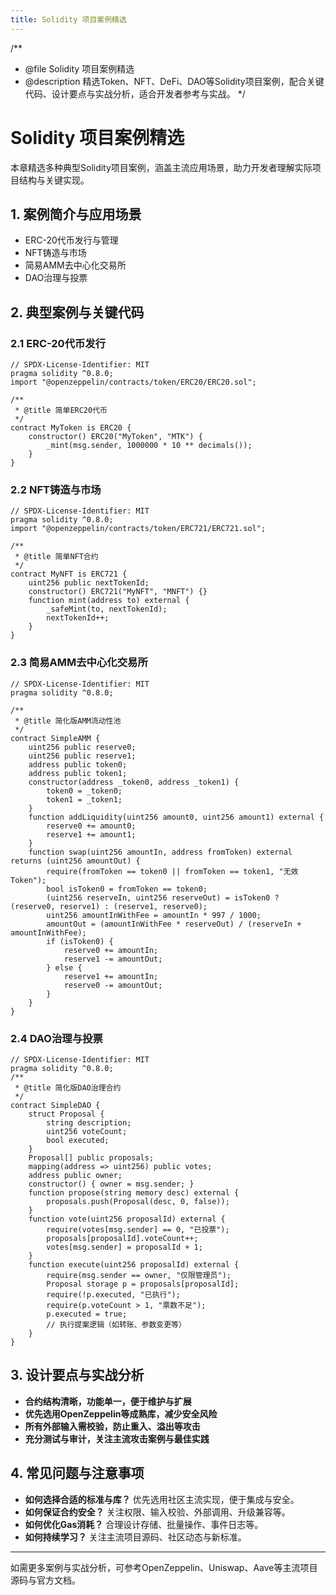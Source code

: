 ```yaml
---
title: Solidity 项目案例精选
---
```


/**
 * @file Solidity 项目案例精选
 * @description 精选Token、NFT、DeFi、DAO等Solidity项目案例，配合关键代码、设计要点与实战分析，适合开发者参考与实战。
 */

# Solidity 项目案例精选

本章精选多种典型Solidity项目案例，涵盖主流应用场景，助力开发者理解实际项目结构与关键实现。

## 1. 案例简介与应用场景
- ERC-20代币发行与管理
- NFT铸造与市场
- 简易AMM去中心化交易所
- DAO治理与投票

## 2. 典型案例与关键代码

### 2.1 ERC-20代币发行
```solidity
// SPDX-License-Identifier: MIT
pragma solidity ^0.8.0;
import "@openzeppelin/contracts/token/ERC20/ERC20.sol";

/**
 * @title 简单ERC20代币
 */
contract MyToken is ERC20 {
    constructor() ERC20("MyToken", "MTK") {
        _mint(msg.sender, 1000000 * 10 ** decimals());
    }
}
```

### 2.2 NFT铸造与市场
```solidity
// SPDX-License-Identifier: MIT
pragma solidity ^0.8.0;
import "@openzeppelin/contracts/token/ERC721/ERC721.sol";

/**
 * @title 简单NFT合约
 */
contract MyNFT is ERC721 {
    uint256 public nextTokenId;
    constructor() ERC721("MyNFT", "MNFT") {}
    function mint(address to) external {
        _safeMint(to, nextTokenId);
        nextTokenId++;
    }
}
```

### 2.3 简易AMM去中心化交易所
```solidity
// SPDX-License-Identifier: MIT
pragma solidity ^0.8.0;

/**
 * @title 简化版AMM流动性池
 */
contract SimpleAMM {
    uint256 public reserve0;
    uint256 public reserve1;
    address public token0;
    address public token1;
    constructor(address _token0, address _token1) {
        token0 = _token0;
        token1 = _token1;
    }
    function addLiquidity(uint256 amount0, uint256 amount1) external {
        reserve0 += amount0;
        reserve1 += amount1;
    }
    function swap(uint256 amountIn, address fromToken) external returns (uint256 amountOut) {
        require(fromToken == token0 || fromToken == token1, "无效Token");
        bool isToken0 = fromToken == token0;
        (uint256 reserveIn, uint256 reserveOut) = isToken0 ? (reserve0, reserve1) : (reserve1, reserve0);
        uint256 amountInWithFee = amountIn * 997 / 1000;
        amountOut = (amountInWithFee * reserveOut) / (reserveIn + amountInWithFee);
        if (isToken0) {
            reserve0 += amountIn;
            reserve1 -= amountOut;
        } else {
            reserve1 += amountIn;
            reserve0 -= amountOut;
        }
    }
}
```

### 2.4 DAO治理与投票
```solidity
// SPDX-License-Identifier: MIT
pragma solidity ^0.8.0;
/**
 * @title 简化版DAO治理合约
 */
contract SimpleDAO {
    struct Proposal {
        string description;
        uint256 voteCount;
        bool executed;
    }
    Proposal[] public proposals;
    mapping(address => uint256) public votes;
    address public owner;
    constructor() { owner = msg.sender; }
    function propose(string memory desc) external {
        proposals.push(Proposal(desc, 0, false));
    }
    function vote(uint256 proposalId) external {
        require(votes[msg.sender] == 0, "已投票");
        proposals[proposalId].voteCount++;
        votes[msg.sender] = proposalId + 1;
    }
    function execute(uint256 proposalId) external {
        require(msg.sender == owner, "仅限管理员");
        Proposal storage p = proposals[proposalId];
        require(!p.executed, "已执行");
        require(p.voteCount > 1, "票数不足");
        p.executed = true;
        // 执行提案逻辑（如转账、参数变更等）
    }
}
```

## 3. 设计要点与实战分析
- **合约结构清晰，功能单一，便于维护与扩展**
- **优先选用OpenZeppelin等成熟库，减少安全风险**
- **所有外部输入需校验，防止重入、溢出等攻击**
- **充分测试与审计，关注主流攻击案例与最佳实践**

## 4. 常见问题与注意事项
- **如何选择合适的标准与库？** 优先选用社区主流实现，便于集成与安全。
- **如何保证合约安全？** 关注权限、输入校验、外部调用、升级兼容等。
- **如何优化Gas消耗？** 合理设计存储、批量操作、事件日志等。
- **如何持续学习？** 关注主流项目源码、社区动态与新标准。

---

如需更多案例与实战分析，可参考OpenZeppelin、Uniswap、Aave等主流项目源码与官方文档。 